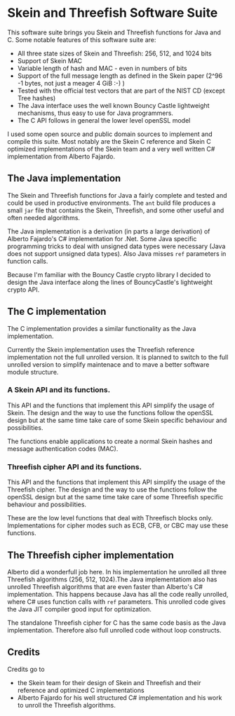 # Skein and Threefish Software Suite

This software suite brings you Skein and Threefish functions for Java and C.
Some notable features of this software suite are:

* All three state sizes of Skein and Threefish: 256, 512, and 1024 bits
* Support of Skein MAC
* Variable length of hash and MAC - even in numbers of bits
* Support of the full message length as defined in the Skein paper (2^96 -1 bytes, not just a meager 4 GiB :-) )
* Tested with the official test vectors that are part of the NIST CD (except Tree hashes)
* The Java interface uses the well known Bouncy Castle lightweight mechanisms, thus easy to
  use for Java programmers.
* The C API follows in general the lower level openSSL model  

I used some open source and public domain sources to implement and compile this suite. Most
notably are the Skein C reference and Skein C optimized implementations of the Skein team and
a very well written C# implementation from Alberto Fajardo. 

## The Java implementation

The Skein and Threefish functions for Java a fairly complete and tested and could be used
in productive environments. The `ant` build file produces a small `jar` file that contains the
Skein, Threefish, and some other useful and often needed algorithms. 

The Java implementation is a derivation (in parts a large derivation) of Alberto Fajardo's
C# implementation for .Net. Some Java specific programming tricks to deal with unsigned data
types were necessary (Java does not support unsigned data types). Also Java misses `ref`
parameters in function calls.

Because I'm familiar with the Bouncy Castle crypto library I decided to design the Java interface
along the lines of BouncyCastle's lightweight crypto API. 
 
 
## The C implementation

The C implementation provides a similar functionality as the Java implementation.

Currently the Skein implementation uses the Threefish reference implementation not
the full unrolled version. It is planned to switch to the full unrolled version to
simplify maintenace and to mave a better software module structure.

### A Skein API and its functions.

This API and the functions that implement this API simplify the usage
of Skein. The design and the way to use the functions follow the openSSL
design but at the same time take care of some Skein specific behaviour
and possibilities.
 
The functions enable applications to create a normal Skein hashes and
message authentication codes (MAC).

### Threefish cipher API and its functions.

This API and the functions that implement this API simplify the usage
of the Threefish cipher. The design and the way to use the functions 
follow the openSSL design but at the same time take care of some Threefish
specific behaviour and possibilities.

These are the low level functions that deal with Threefisch blocks only.
Implementations for cipher modes such as ECB, CFB, or CBC may use these 
functions.


## The Threefish cipher implementation

Alberto did a wonderfull job here. In his implementation he unrolled all three Threefish
algorithms (256, 512, 1024).The Java implementatiom also has unrolled Threefish algorithms
that are even faster than Alberto's C# implementation. This happens because Java has all 
the code really unrolled, where C# uses function calls with `ref` parameters.
This unrolled code gives the Java JIT compiler good input for optimization.

The standalone Threefish cipher for C has the same code basis as the Java implementation.
Therefore also full unrolled code without loop constructs.


## Credits

Credits go to

  * the Skein team for their design of Skein and Threefish and their reference and
    optimized C implementations
  * Alberto Fajardo for his well structured C# implementation and his work to unroll the
    Threefish algorithms.